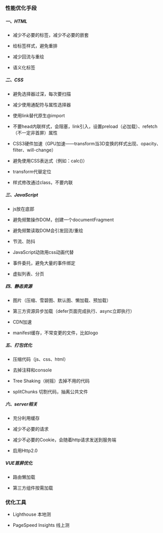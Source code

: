 ### 性能优化手段

##### 一、HTML

- 减少不必要的标签，减少不必要的嵌套

- 给标签样式，避免重排

- 减少回流与重绘

- 语义化标签

##### 二、CSS

- 避免选择器过深，每次要扫描

- 减少使用通配符与属性选择器

- 使用link替代原生@import

- 不要head内联样式，会阻塞，link引入，设置preload（必加载）、refetch（不一定非首屏）属性

- CSS3硬件加速（GPU加速——transform当3D变换的样式出现、opacity、filter、will-change）

- 避免使用CSS表达式（例如：calc()）

- transform代替定位

- 样式修改通过class，不要内联


##### 三、JavaScript

- js放在底部

- 避免频繁操作DOM，创建一个documentFragment

- 避免频繁读取DOM会引发回流/重绘

- 节流、防抖

- JavaScript动效用css动画代替

- 事件委托，避免大量的事件绑定

- 虚拟列表、分页


##### 四、静态资源

- 图片（压缩、雪碧图、默认图、懒加载、预加载）

- 第三方资源异步加载（defer页面完成执行、async立即执行）

- CDN加速

- manifest缓存，不常变更的文件，比如logo


##### 五、打包优化

- 压缩代码（js、css、html）

- 去掉注释和console

- Tree Shaking（树摇）去掉不用的代码

- splitChunks 切割代码，抽离公共文件


##### 六、server相关

- 充分利用缓存

- 减少不必要的请求

- 减少不必要的Cookie，会随着http请求发送到服务端

- 启用Http2.0


##### VUE首屏优化

- 路由懒加载

- 第三方组件按需加载



### 优化工具

- Lighthouse 本地测

- PageSpeed Insights 线上测

